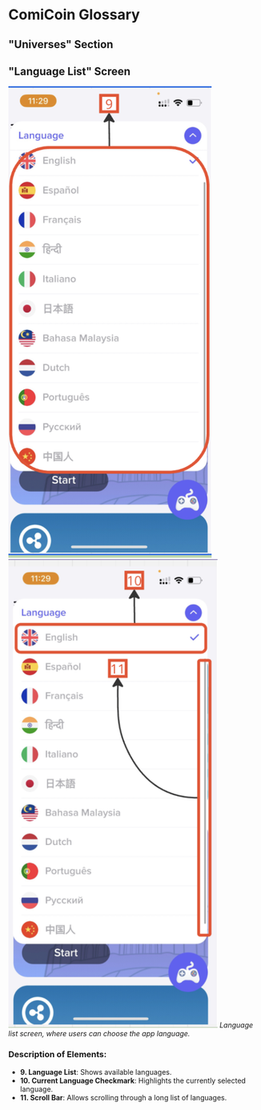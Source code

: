 # ComiCoin Glossary

## "Universes" Section

<!-- ![Universes Screen](Images/"Universes"_Section)
*Universes screen, showing different cryptocurrency universes and main actions.*

### Description of Elements:
- **1. Burger Menu**: Opens the main menu for navigation.
- **2. "{Name}" Tile**: Displays the name of the selected universe.
- **3. Language Dropdown Menu**: Allows selecting the preferred language.
- **4. [Start] Button**: Starts the selected action.
- **5. Floating Action Button (FAB)**: Special action button for additional options.
- **6. Loading bar**: Indicates data loading status.
- **7. Notification Indicator**: Alerts user to new notifications.
- **8. Completion Checkmark**: Marks completed items. -->

## "Language List" Screen

![Language List Screen](Images/"Universes"_Section/"Language_List"_Screen_1.png)
![Language List Screen](Images/"Universes"_Section/"Language_List"_Screen_2.png)
*Language list screen, where users can choose the app language.*

### Description of Elements:
- **9. Language List**: Shows available languages.
- **10. Current Language Checkmark**: Highlights the currently selected language.
- **11. Scroll Bar**: Allows scrolling through a long list of languages.
